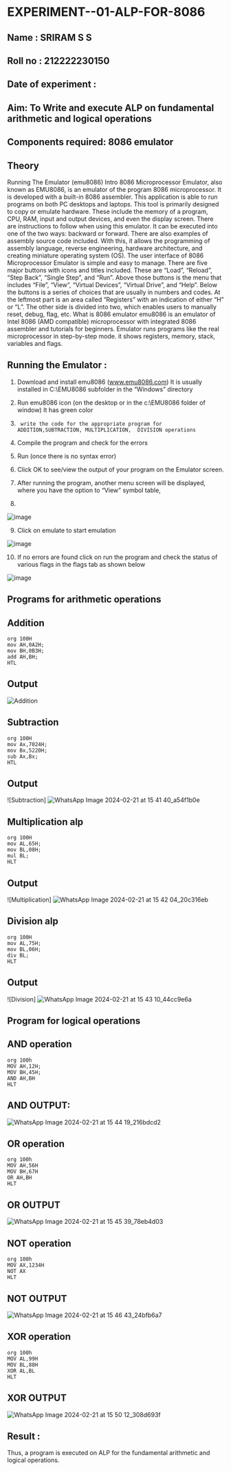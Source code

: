# EXPERIMENT--01-ALP-FOR-8086
## Name : SRIRAM S S
## Roll no : 212222230150
## Date of experiment :

## Aim: To Write and execute ALP on fundamental arithmetic and logical operations
## Components required: 8086  emulator 
## Theory 
Running The Emulator (emu8086) Intro 8086 Microprocessor Emulator, also known as EMU8086, is an emulator of the program 8086 microprocessor. It is developed with a built-in 8086 assembler. This application is able to run programs on both PC desktops and laptops. This tool is primarily designed to copy or emulate hardware. These include the memory of a program, CPU, RAM, input and output devices, and even the display screen. There are instructions to follow when using this emulator. It can be executed into one of the two ways: backward or forward. There are also examples of assembly source code included. With this, it allows the programming of assembly language, reverse engineering, hardware architecture, and creating miniature operating system (OS). The user interface of 8086 Microprocessor Emulator is simple and easy to manage. There are five major buttons with icons and titles included. These are “Load”, “Reload”, “Step Back”, “Single Step”, and “Run”. Above those buttons is the menu that includes “File”, “View”, “Virtual Devices”, “Virtual Drive”, and “Help”. Below the buttons is a series of choices that are usually in numbers and codes. At the leftmost part is an area called “Registers” with an indication of either “H” or “L”. The other side is divided into two, which enables users to manually reset, debug, flag, etc. What is 8086 emulator emu8086 is an emulator of Intel 8086 (AMD compatible) microprocessor with integrated 8086 assembler and tutorials for beginners. Emulator runs programs like the real microprocessor in step-by-step mode. it shows registers, memory, stack, variables and flags.


 ## Running the Emulator :
1.	Download and install emu8086 (www.emu8086.com) It is usually installed in C:\EMU8086 subfolder in the “Windows” directory
2.	  Run  emu8086 icon (on the desktop or in the c:\EMU8086 folder of window) It has green color 
 
 
3.		write the code for the appropriate program for ADDITION,SUBTRACTION, MULTIPLICATION,  DIVISION operations 

4.	 Compile the program and check for the errors 
5.	Run (once there is no syntax error) 

6.	Click OK to see/view the output of your program on the Emulator screen. 


7.	After running the program, another menu screen will be displayed, where you have the option to “View” symbol table,
8.	 


![image](https://user-images.githubusercontent.com/36288975/189273263-d65baae9-4b8f-4723-afb3-c0ffa4052b04.png)



9.	Click on emulate to start emulation 


![image](https://user-images.githubusercontent.com/36288975/189273273-9bb36ec1-e2e8-4892-8d35-37707332bfdc.png)


10.	If no errors are found click on run the program and check the status of various flags in the flags tab as shown below 


![image](https://user-images.githubusercontent.com/36288975/189273277-113a2a33-4a40-4ff8-95a5-ecd3a1f504fe.png)







## Programs for arithmetic  operations


## Addition
```
org 100H
mov AH,0A2H;
mov BH,0B3H;
add AH,BH;
HTL
```

## Output  
 ![Addition](https://github.com/amal-2006/EXPERIMENT--01-ALP-FOR-8086/assets/148410730/38a0497a-0729-47ac-98aa-932ed1cbcb2d)
 
## Subtraction 
```
org 100H
mov Ax,7024H;
mov Bx,5220H;
sub Ax,Bx;
HTL

```
 
## Output  
![Subtraction] ![WhatsApp Image 2024-02-21 at 15 41 40_a54f1b0e](https://github.com/kaviya2839/EXPERIMENT--01-ALP-FOR-8086/assets/120553351/7181ec4b-60a3-4572-aa56-058dbb16fc12)


## Multiplication alp 
```
org 100H
mov AL,65H;
mov BL,08H;
mul BL;
HLT

```
 ## Output  
![Multiplication]  ![WhatsApp Image 2024-02-21 at 15 42 04_20c316eb](https://github.com/kaviya2839/EXPERIMENT--01-ALP-FOR-8086/assets/120553351/4ffa4d0e-4c0f-439b-a71d-7ee4f475f035)



## Division alp 
```
org 100H
mov AL,75H;
mov BL,06H;
div BL;
HLT

```  
## Output  
![Division] ![WhatsApp Image 2024-02-21 at 15 43 10_44cc9e6a](https://github.com/kaviya2839/EXPERIMENT--01-ALP-FOR-8086/assets/120553351/9bda73c5-c1e7-4e80-a38b-36d63df70090)

## Program for logical  operations

## AND operation

```
org 100h
MOV AH,12H;
MOV BH,45H;
AND AH,BH
HLT

```

## AND OUTPUT:
![WhatsApp Image 2024-02-21 at 15 44 19_216bdcd2](https://github.com/kaviya2839/EXPERIMENT--01-ALP-FOR-8086/assets/120553351/5b83fc37-c545-4915-8fdc-5086cb88acf7)

##  OR operation
```
org 100h
MOV AH,56H
MOV BH,67H
OR AH,BH
HLT
```
##  OR OUTPUT
![WhatsApp Image 2024-02-21 at 15 45 39_78eb4d03](https://github.com/kaviya2839/EXPERIMENT--01-ALP-FOR-8086/assets/120553351/7099ef0d-e23c-42ee-b566-37cf2d62aea9)

##  NOT operation
```
org 100h
MOV AX,1234H
NOT AX
HLT
```
##  NOT OUTPUT
![WhatsApp Image 2024-02-21 at 15 46 43_24bfb6a7](https://github.com/kaviya2839/EXPERIMENT--01-ALP-FOR-8086/assets/120553351/66eab738-805c-458e-856c-41f2671a9028)

##  XOR operation 
```
org 100h
MOV AL,99H
MOV BL,88H
XOR AL,BL
HLT
```
##  XOR OUTPUT
![WhatsApp Image 2024-02-21 at 15 50 12_308d693f](https://github.com/kaviya2839/EXPERIMENT--01-ALP-FOR-8086/assets/120553351/6d7a3d26-83d5-454f-8df5-e8acfef53b56)

## Result :
 
Thus, a program is executed on ALP for the fundamental arithmetic and logical operations.








